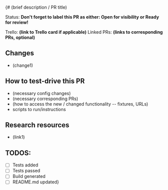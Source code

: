 {# (brief description / PR title)

Status: **Don't forget to label this PR as either: Open for visibility or Ready for review!**

Trello: **(link to Trello card if applicable)**
Linked PRs: **(links to corresponding PRs, optional)**

## Changes
- (change1)

## How to test-drive this PR
- (necessary config changes)
- (necessary corresponding PRs)
- (how to access the new / changed functionality -- fixtures, URLs)
- scripts to run/instructions

## Research resources
- (link1)

## TODOS:

- [ ] Tests added
- [ ] Tests passed
- [ ] Build generated
- [ ] README.md updated}
